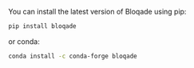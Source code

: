 You can install the latest version of Bloqade using pip:

```bash
pip install bloqade
```

or conda:

```bash
conda install -c conda-forge bloqade
```
